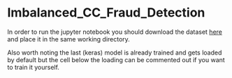 # Imbalanced_CC_Fraud_Detection

In order to run the jupyter notebook you should download the dataset [here](https://drive.google.com/file/d/1USAO5yNCwGOK3SUfUq5KDYsry4mnitA6/view?usp=sharing "Credit Card Transaction Dataset") and place it in the same working directory.

Also worth noting the last (keras) model is already trained and gets loaded by default but the cell below the loading can be commented out if you want to train it yourself.
